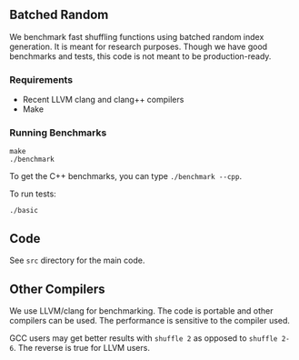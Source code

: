 ## Batched Random

We benchmark fast shuffling functions using batched random index generation.
It is meant for research purposes. Though we have good benchmarks and tests, 
this code is not meant to be production-ready.

### Requirements

- Recent LLVM clang and clang++ compilers
- Make

### Running Benchmarks


```
make
./benchmark
```

To get the C++ benchmarks, you can type `./benchmark --cpp`.

To run tests:
```
./basic
```

## Code

See `src` directory for the main code.

## Other Compilers

We use LLVM/clang for benchmarking. The code is portable and other compilers can be used. The performance is
sensitive to the compiler used.

GCC users may get better results with `shuffle 2` as opposed to `shuffle 2-6`. The reverse is true for LLVM
users.